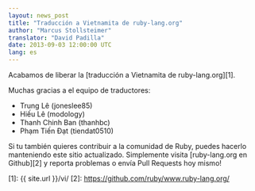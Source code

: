 ```yaml
---
layout: news_post
title: "Traducción a Vietnamita de ruby-lang.org"
author: "Marcus Stollsteimer"
translator: "David Padilla"
date: 2013-09-03 12:00:00 UTC
lang: es
---
```


Acabamos de liberar la [traducción a Vietnamita de ruby-lang.org][1].

Muchas gracias a el equipo de traductores:

 * Trung Lê (joneslee85)
 * Hiếu Lê (modology)
 * Thanh Chinh Ban (thanhbc)
 * Phạm Tiến Đạt (tiendat0510)

Si tu también quieres contribuir a la comunidad de Ruby, puedes hacerlo
manteniendo este sitio actualizado. Simplemente visita
[ruby-lang.org en Github][2] y reporta problemas o envía Pull Requests hoy mismo!

[1]: {{ site.url }}/vi/
[2]: https://github.com/ruby/www.ruby-lang.org/
